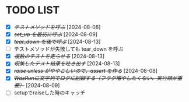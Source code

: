 # TODO LIST
* [X] ~~*テストメソッドを呼ぶ*~~ [2024-08-08]
* [X] ~~*set_up を最初に呼ぶ*~~ [2024-08-09]
* [X] ~~*tear_down を後で呼ぶ*~~ [2024-08-13]
* [ ] テストメソッドが失敗しても tear_down を呼ぶ
* [X] ~~*複数のテストを走らせる*~~ [2024-08-13]
* [X] ~~*収集したテスト結果を吐き出す*~~ [2024-08-13]
* [X] ~~*raise unless がややこしいので、assert を作る*~~ [2024-08-08]
* [X] ~~*WasRunに文字列でログに記録する（フラグ増やしたくない、実行順が重要）*~~ [2024-08-09]
* [ ] setupでraiseした時のキャッチ
